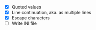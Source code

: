 - [x] Quoted values
- [x] Line continuation, aka. as multiple lines
- [x] Escape characters
- [ ] Write INI file
